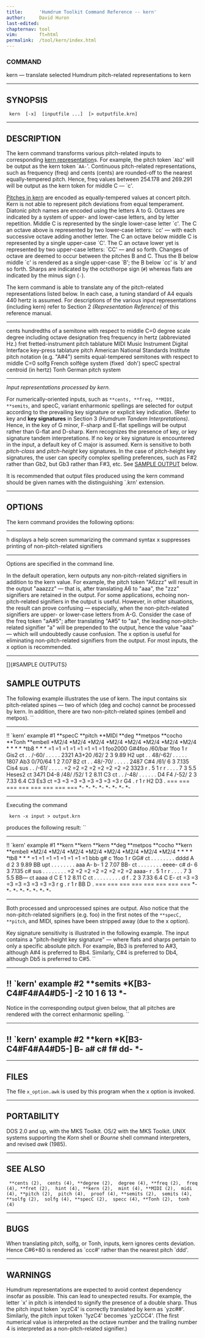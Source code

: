 ```yaml
---
title:		'Humdrum Toolkit Command Reference -- kern'
author:		David Huron
last-edited:
chapternav:	tool
vim:		ft=html
permalink:	/tool/kern/index.html
---
```



### COMMAND

<span class="tool">kern</span> &mdash; translate selected Humdrum pitch-related representations to
<span class="rep">kern</span>

------------------------------------------------------------------------

## SYNOPSIS ##

` kern  [-x]  [inputfile ...]  [> outputfile.krn]`

------------------------------------------------------------------------

## DESCRIPTION ##

The <span class="tool">kern</span> command transforms various pitch-related inputs to
corresponding [<span class="rep">kern</span> representation](../representations/kern.html)s.
For example, the <span class="rep">pitch</span> token \``Ab2`\' will be output as the
<span class="rep">kern</span> token \``AA-`\'. Continuous pitch-related representations, such
as frequency (<span class="rep">freq</span>) and cents (<span class="rep">cents</span>) are rounded-off to the
nearest equally-tempered pitch. Hence, <span class="rep">freq</span> values between 254.178
and 269.291 will be output as the <span class="rep">kern</span> token for middle C &mdash; \`c\'.

[Pitches in <span class="rep">kern</span>](../representations/kern.html#Pitch) are encoded as
equally-tempered values at concert pitch. Kern is not able to represent
pitch deviations from equal temperament. Diatonic pitch names are
encoded using the letters A to G. Octaves are indicated by a system of
upper- and lower-case letters, and by letter repetition. Middle C is
represented by the single lower-case letter \`c\'. The C an octave above
is represented by two lower-case letters: \`cc\' &mdash; with each
successive octave adding another letter. The C an octave below middle C
is represented by a single upper-case \`C\'. The C an octave lower yet
is represented by two upper-case letters: \`CC\' &mdash; and so forth.
Changes of octave are deemed to occur between the pitches B and C. Thus
the B below middle \`c\' is rendered as a single upper-case \`B\'; the B
below \`cc\' is \`b\' and so forth. Sharps are indicated by the
octothorpe sign (`#`) whereas flats are indicated by the minus sign
(`-`).

The <span class="tool">kern</span> command is able to translate any of the pitch-related
representations listed below. In each case, a tuning standard of A4
equals 440 hertz is assumed. For descriptions of the various input
representations (including <span class="rep">kern</span>) refer to Section 2 *(Representation
Reference)* of this reference manual.

------------ ----------------------------------------------------------------------
<span class="rep">cents</span>    hundredths of a semitone with respect to middle C=0
<span class="rep">degree</span>   scale degree including octave designation
<span class="rep">freq</span>     frequency in hertz (abbreviated Hz.)
<span class="rep">fret</span>     fretted-instrument pitch tablature
<span class="rep">MIDI</span>     Music Instrument Digital Interface key-press tablature
<span class="rep">pitch</span>    American National Standards Institute pitch notation (e.g. \"A\#4\")
<span class="rep">semits</span>   equal-tempered semitones with respect to middle C=0
<span class="rep">solfg</span>    French solfège system (fixed \`doh\')
<span class="rep">specC</span>    spectral centroid (in hertz)
<span class="rep">Tonh</span>     German pitch system
------------ ----------------------------------------------------------------------

*Input representations processed by <span class="tool">kern</span>.*

For numerically-oriented inputs, such as
`**cents, **freq, **MIDI, **semits`, and <span class="rep">specC</span>, variant enharmonic
spellings are selected for output according to the prevailing key
signature or explicit key indication. (Refer to <span class="tool">key</span> and **key
signatures** in Section 3 *(Humdrum Tandem Interpretations).* Hence, in
the key of G minor, F-sharp and E-flat spellings will be output rather
than G-flat and D-sharp. Kern recognizes the presence of key, or key
signature tandem interpretations. If no key or key signature is
encountered in the input, a default key of C major is assumed. Kern is
sensitive to both *pitch-class* and *pitch-height* key signatures. In
the case of pitch-height key signatures, the user can specify complex
spelling preferences, such as F\#2 rather than Gb2, but Gb3 rather than
F\#3, etc. See [SAMPLE OUTPUT](#SAMPLE%20OUTPUTS) below.

It is recommended that output files produced using the <span class="tool">kern</span> command
should be given names with the distinguishing \`.krn\' extension.

------------------------------------------------------------------------

## OPTIONS ##

The <span class="tool">kern</span> command provides the following options:

-------- -------------------------------------------------------
<span class="option">h</span>   displays a help screen summarizing the command syntax
<span class="option">x</span>   suppresses printing of non-pitch-related signifiers
-------- -------------------------------------------------------

Options are specified in the command line.

In the default operation, <span class="tool">kern</span> outputs any non-pitch-related
signifiers in addition to the kern value. For example, the <span class="rep">pitch</span>
token \"A6zzz\" will result in the output \"aaazzz\" &mdash; that is, after
translating A6 to \"aaa\", the \"zzz\" signifiers are retained in the
output. For some applications, echoing non-pitch-related signifiers in
the output is useful. However, in other situations, the result can prove
confusing &mdash; especially, when the non-pitch-related signifiers are
upper- or lower-case letters from A-G. Consider the case of the <span class="rep">freq</span>
token \"aA\#5\"; after translating \"A\#5\" to \"aa\", the leading
non-pitch-related signifier \"a\" will be prepended to the output, hence
the value \"aaa\" &mdash; which will undoubtedly cause confusion. The <span class="option">x</span>
option is useful for eliminating non-pitch-related signifiers from the
output. For most inputs, the <span class="option">x</span> option is recommended.

------------------------------------------------------------------------

[]{#SAMPLE OUTPUTS}

## SAMPLE OUTPUTS ##

The following example illustrates the use of <span class="tool">kern</span>. The input
contains six pitch-related spines &mdash; two of which (<span class="rep">deg</span> and
<span class="rep">cocho</span>) cannot be processed by <span class="tool">kern</span>. In addition, there are two
non-pitch-related spines (<span class="rep">embell</span> and <span class="rep">metpos</span>). ``

------------------------- ----------- ----------- --------- ------------ ----------- ---------- ------------
!! \`kern\' example \#1
\*\*specC                 \*\*pitch   \*\*MIDI    \*\*deg   \*\*metpos   \*\*cocho   \*\*Tonh   \*\*embell
\*M2/4                    \*M2/4      \*M2/4      \*M2/4    \*M2/4       \*M2/4      \*M2/4     \*M2/4
\*                        \*          \*          \*        \*tb8        \*          \*         \*
=1                        =1          =1          =1        =1           =1          =1         =1
foo2000                   G\#4foo     /60/bar     1foo      1            r           Gis2       ct
.                         .           /-60/       .         .            .           .          .
2321                      A3+20       /62/        2         3            9.89        H2         upt
.                         .           48/-62/     .         .            .           .          .
1807                      Ab3         0/70/64     1         2            7.07        B2         ct
.                         .           48/-70/     .         .            .           .          .
2487                      C\#4        /61/        6         3            7.135       Cis4       sus
.                         .           /-61/       .         .            .           .          .
=2                        =2          =2          =2        =2           =2          =2         =2
3323                      r           .           5         1            r           r          .
.                         .           .           7         3            5.5         Heses2     ct
3471                      D4-8        /48/ /52/   1         2            8.11        C3         ct
.                         .           /-48/       .         .            .           .          .
.                         D4 F4       /-52/       2         3            7.33 6.4    C3 Es3     ct
=3                        =3          =3          =3        =3           =3          =3         =3
r                         G4          .           r         1            r           H2 D3      .
===                       ===         ===         ===       ===          ===         ===        ===
\*-                       \*-         \*-         \*-       \*-          \*-         \*-        \*-
------------------------- ----------- ----------- --------- ------------ ----------- ---------- ------------

Executing the command

` kern -x input > output.krn`

produces the following result: ``

------------------------- ---------- ---------- --------- ------------ ----------- ---------- ------------
!! \`kern\' example \#1
\*\*kern                  \*\*kern   \*\*kern   \*\*deg   \*\*metpos   \*\*cocho   \*\*kern   \*\*embell
\*M2/4                    \*M2/4     \*M2/4     \*M2/4    \*M2/4       \*M2/4      \*M2/4     \*M2/4
\*                        \*         \*         \*        \*tb8        \*          \*         \*
=1                        =1         =1         =1        =1           =1          =1         =1
bbb                       g\#        c          1foo      1            r           GG\#       ct
.                         .          .          .         .            .           .          .
dddd                      A          d          2         3            9.89        BB         upt
.                         .          .          .         .            .           .          .
aaa                       A-         b-         1         2            7.07        BB-        ct
.                         .          .          .         .            .           .          .
eeee-                     c\#        d-         6         3            7.135       c\#        sus
.                         .          .          .         .            .           .          .
=2                        =2         =2         =2        =2           =2          =2         =2
aaaa-                     r          .          5         1            r           r          .
.                         .          .          7         3            5.5         BB&mdash;      ct
aaaa                      d          C E        1         2            8.11        C          ct
.                         .          .          .         .            .           .          .
.                         d f        .          2         3            7.33 6.4    C E-       ct
=3                        =3         =3         =3        =3           =3          =3         =3
r                         g          .          r         1            r           BB D       .
===                       ===        ===        ===       ===          ===         ===        ===
\*-                       \*-        \*-        \*-       \*-          \*-         \*-        \*-
------------------------- ---------- ---------- --------- ------------ ----------- ---------- ------------

Both processed and unprocessed spines are output. Also notice that the
non-pitch-related signifiers (e.g. foo) in the first notes of the
`**specC, **pitch`, and <span class="rep">MIDI</span>, spines have been stripped away (due to
the <span class="option">x</span> option).

Key signature sensitivity is illustrated in the following example. The
input contains a \"pitch-height key signature\" &mdash; where flats and
sharps pertain to only a specific absolute pitch. For example, Bb3 is
preferred to A\#3, although A\#4 is preferred to Bb4. Similarly, C\#4 is
preferred to Db4, although Db5 is preferred to C\#5. ``

---------------------------
!! \`kern\' example \#2
\*\*semits
\*K\[B3-C4\#F4\#A4\#D5-\]
-2
10
1
6
13
\*-
---------------------------

Notice in the corresponding output given below, that all pitches are
rendered with the correct enharmonic spelling. ``

---------------------------
!! \`kern\' example \#2
\*\*kern
\*K\[B3-C4\#F4\#A4\#D5-\]
B-
a\#
c\#
f\#
dd-
\*-
---------------------------

------------------------------------------------------------------------

## FILES ##

The file `x_option.awk` is used by this program when the <span class="option">x</span> option
is invoked.

------------------------------------------------------------------------

## PORTABILITY ##

DOS 2.0 and up, with the MKS Toolkit. OS/2 with the MKS Toolkit. UNIX
systems supporting the *Korn* shell or *Bourne* shell command
interpreters, and revised *awk* (1985).

------------------------------------------------------------------------

## SEE ALSO ##

` **cents (2),  cents (4), **degree (2),  degree (4), **freq (2),  freq (4), **fret (2),  hint (4), **kern (2),  mint (4), **MIDI (2),  midi (4), **pitch (2),  pitch (4),  proof (4), **semits (2),  semits (4), **solfg (2),  solfg (4), **specC (2),  specc (4), **Tonh (2),  tonh (4)`

------------------------------------------------------------------------

## BUGS ##

When translating <span class="rep">pitch</span>, <span class="rep">solfg</span>, or <span class="rep">Tonh</span>, inputs, <span class="tool">kern</span>
ignores cents deviation. Hence C\#6+80 is rendered as \`ccc\#\' rather
than the nearest pitch \`ddd\'.

------------------------------------------------------------------------

## WARNINGS ##

Humdrum representations are expected to avoid context dependency insofar
as possible. This can lead to unexpected results. For example, the
letter \`x\' in <span class="rep">pitch</span> is intended to signify the presence of a
double sharp. Thus the <span class="rep">pitch</span> input token \`xyzC4\' is correctly
translated by <span class="tool">kern</span> as \`yzc\#\#\'. Similarly, the <span class="rep">pitch</span> input
token \`1yzC4\' becomes \`yzCCC4\'. (The first numerical value is
interpreted as the octave number and the trailing number 4 is
interpreted as a non-pitch-related signifier.)



